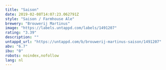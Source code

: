 ```yaml
---
title: "Saison"
date: 2019-02-08T14:07:23.062791Z
style: "Saison / Farmhouse Ale"
brewery: "Brouwerij Martinus"
image: "https://labels.untappd.com/labels/1491207"
rating: "3.39"
description: ""
untappd_url: "https://untappd.com/b/brouwerij-martinus-saison/1491207"
abv: "6.7"
ibu: "0"
robots: noindex,nofollow
lang: nl
---
```

